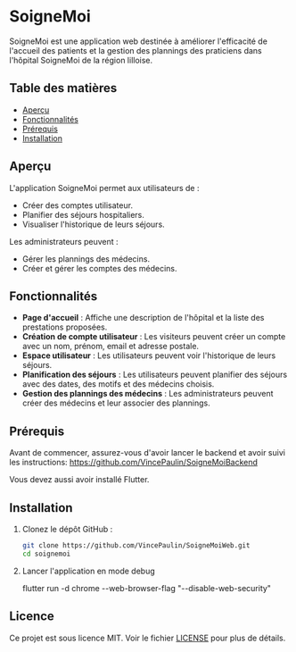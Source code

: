 # SoigneMoi

SoigneMoi est une application web destinée à améliorer l'efficacité de l'accueil des patients et la gestion des plannings des praticiens dans l'hôpital SoigneMoi de la région lilloise.

## Table des matières

- [Aperçu](#aperçu)
- [Fonctionnalités](#fonctionnalités)
- [Prérequis](#prérequis)
- [Installation](#installation)


## Aperçu

L'application SoigneMoi permet aux utilisateurs de :
- Créer des comptes utilisateur.
- Planifier des séjours hospitaliers.
- Visualiser l'historique de leurs séjours.

Les administrateurs peuvent :
- Gérer les plannings des médecins.
- Créer et gérer les comptes des médecins.

## Fonctionnalités

- **Page d'accueil** : Affiche une description de l'hôpital et la liste des prestations proposées.
- **Création de compte utilisateur** : Les visiteurs peuvent créer un compte avec un nom, prénom, email et adresse postale.
- **Espace utilisateur** : Les utilisateurs peuvent voir l'historique de leurs séjours.
- **Planification des séjours** : Les utilisateurs peuvent planifier des séjours avec des dates, des motifs et des médecins choisis.
- **Gestion des plannings des médecins** : Les administrateurs peuvent créer des médecins et leur associer des plannings.

## Prérequis

Avant de commencer, assurez-vous d'avoir lancer le backend et avoir suivi les instructions:
https://github.com/VincePaulin/SoigneMoiBackend

Vous devez aussi avoir installé Flutter.



## Installation

1. Clonez le dépôt GitHub :

    ```bash
    git clone https://github.com/VincePaulin/SoigneMoiWeb.git
    cd soignemoi
    ```

2. Lancer l'application en mode debug

    flutter run -d chrome --web-browser-flag "--disable-web-security"

## Licence

Ce projet est sous licence MIT. Voir le fichier [LICENSE](LICENSE) pour plus de détails.
